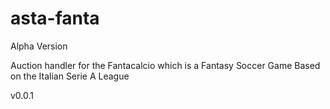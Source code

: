# asta-fanta

Alpha Version

Auction handler for the Fantacalcio which is a Fantasy Soccer Game Based on the Italian Serie A League

v0.0.1
